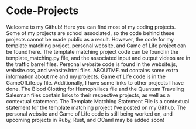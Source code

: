 # Code-Projects
Welcome to my Github! Here you can find most of my coding projects. Some of my projects are school associated, so the code behind these projects cannot be made public as a result. However, the code for my template matching project, personal website, and Game of Life project can be found here. The template matching project code can be found in the template_matching.py file, and the associated input and output videos are in the traffic barrel files. Personal website code is found in the website.js, website.css, and website.html files. ABOUTME.md contains some extra information about me and my projects. Game of Life code is in the GameOfLife.py file. Additionally, I have some links to other projects I have done. The Blood Clotting for Hemophiliacs file and the Quantum Traveling Salesman files contain links to their respective projects, as well as a contextual statement. The Template Matching Statement File is a contextual statement for the template matching project I've posted on my Github. The personal website and Game of Life code is still being worked on, and upcoming projects in Ruby, Rust, and OCaml may be added soon!
